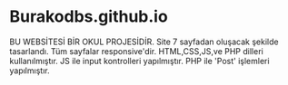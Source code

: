 # Burakodbs.github.io
BU WEBSİTESİ BİR OKUL PROJESİDİR.
Site 7 sayfadan oluşacak şekilde tasarlandı. Tüm sayfalar responsive'dir. HTML,CSS,JS,ve PHP dilleri kullanılmıştır. JS ile input kontrolleri yapılmıştır. PHP ile 'Post' işlemleri yapılmıştır.
